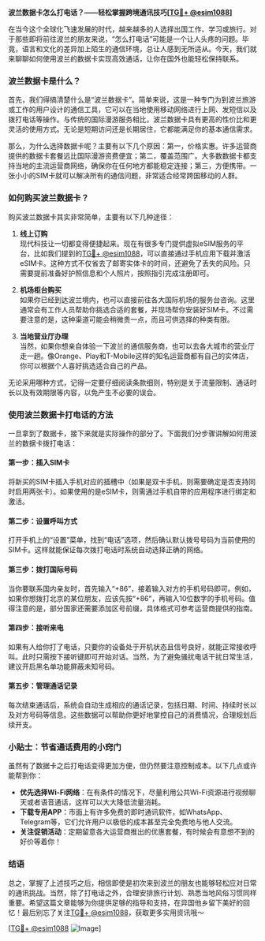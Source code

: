 **波兰数据卡怎么打电话？——轻松掌握跨境通讯技巧[[TG💪+ @esim1088](https://t.me/s/esim1088)]**

在当今这个全球化飞速发展的时代，越来越多的人选择出国工作、学习或旅行。对于那些即将前往波兰的朋友来说，“怎么打电话”可能是一个让人头疼的问题。毕竟，语言和文化的差异加上陌生的通信环境，总让人感到无所适从。今天，我们就来聊聊如何使用波兰的数据卡实现高效通话，让你在国外也能轻松保持联系。

### 波兰数据卡是什么？

首先，我们得搞清楚什么是“波兰数据卡”。简单来说，这是一种专门为到波兰旅游或工作的用户设计的通信工具，它可以在当地使用移动网络进行上网、发短信以及拨打电话等操作。与传统的国际漫游服务相比，波兰数据卡具有更高的性价比和更灵活的使用方式。无论是短期访问还是长期居住，它都能满足你的基本通信需求。

那么，为什么选择数据卡呢？主要有以下几个原因：第一，价格实惠。许多运营商提供的数据卡套餐远比国际漫游资费便宜；第二，覆盖范围广。大多数数据卡都支持当地的主流运营商网络，确保你在任何地方都能稳定连接；第三，方便携带。一张小小的SIM卡就可以解决所有的通信问题，非常适合经常跨国移动的人群。

### 如何购买波兰数据卡？

购买波兰数据卡其实非常简单，主要有以下几种途径：

1. **线上订购**  
   现代科技让一切都变得便捷起来。现在有很多专门提供虚拟eSIM服务的平台，比如我们提到的[TG💪+ @esim1088](https://t.me/s/esim1088)，可以直接通过手机应用下载并激活eSIM卡。这种方式不仅省去了邮寄实体卡的时间，还避免了丢失的风险。只需要提前准备好护照信息和个人照片，按照指引完成注册即可。

2. **机场柜台购买**  
   如果你已经到达波兰境内，也可以直接前往各大国际机场的服务台咨询。这里通常会有工作人员帮助你挑选合适的套餐，并现场帮你安装好SIM卡。不过需要注意的是，这种渠道可能会稍微贵一点，而且可供选择的种类有限。

3. **当地营业厅办理**  
   当然，如果你想亲自体验一下波兰的通信服务商，也可以去各大城市的营业厅走一趟。像Orange、Play和T-Mobile这样的知名运营商都有自己的实体店，你可以根据个人喜好挑选适合自己的产品。

无论采用哪种方式，记得一定要仔细阅读条款细则，特别是关于流量限制、通话时长以及有效期限等内容，以免产生不必要的误会。

### 使用波兰数据卡打电话的方法

一旦拿到了数据卡，接下来就是实际操作的部分了。下面我们分步骤讲解如何用波兰的数据卡拨打电话：

#### 第一步：插入SIM卡
将新买的SIM卡插入手机对应的插槽中（如果是双卡手机，则需要确定是否支持同时启用两张卡）。如果使用的是eSIM卡，则需通过手机自带的应用程序进行绑定和激活。

#### 第二步：设置呼叫方式
打开手机上的“设置”菜单，找到“电话”选项，然后确认默认拨号号码为当前使用的SIM卡。这样就能保证每次拨打电话时系统自动选择正确的网络。

#### 第三步：拨打国际号码
当你要联系国内亲友时，首先输入“+86”，接着输入对方的手机号码即可。例如，如果你想拨打北京的某位朋友，应该先按“+86”，再输入10位数字的手机号码。值得注意的是，部分国家还需要添加区号前缀，具体格式可参考运营商提供的指南。

#### 第四步：接听来电
如果有人给你打了电话，只要你的设备处于开机状态且信号良好，就能正常接收呼叫。此时只需按下接听键即可开始对话。当然，为了避免骚扰电话干扰日常生活，建议开启黑名单功能屏蔽未知号码。

#### 第五步：管理通话记录
每次结束通话后，系统会自动生成相应的通话记录，包括日期、时间、持续时长以及对方号码等信息。这些数据可以帮助你更好地掌控自己的消费情况，合理规划后续开支。

### 小贴士：节省通话费用的小窍门

虽然有了数据卡之后打电话变得更加方便，但仍然要注意控制成本。以下几点或许能帮到你：

- **优先选择Wi-Fi网络**：在有条件的情况下，尽量利用公共Wi-Fi资源进行视频聊天或者语音通话，这样可以大大降低流量消耗。
- **下载专用APP**：市面上有许多免费的即时通讯软件，如WhatsApp、Telegram等，它们允许用户以极低的成本甚至完全免费地与他人交流。
- **关注促销活动**：定期留意各大运营商推出的优惠套餐，有时候会有意想不到的好价等着你！

### 结语

总之，掌握了上述技巧之后，相信即使是初次来到波兰的朋友也能够轻松应对日常的通讯挑战。当然，除了打电话之外，合理安排旅行计划、熟悉当地风俗习惯同样重要。希望这篇文章能够为你提供足够的指导和支持，在异国他乡留下美好的回忆！最后别忘了关注[TG💪+ @esim1088](https://t.me/s/esim1088)，获取更多实用资讯哦～  

[[TG💪+ @esim1088](https://t.me/s/esim1088) ![Image](https://i.postimg.cc/4NQfJmqS/Snipaste-2025-05-13-00-14-12.png)]